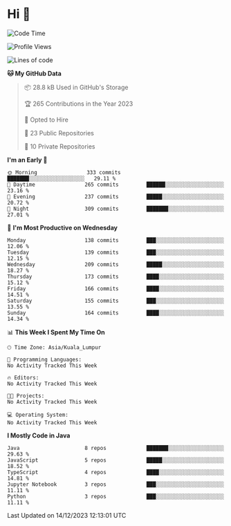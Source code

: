 <h1>Hi 👋</h1>

<!--START_SECTION:waka-->
![Code Time](http://img.shields.io/badge/Code%20Time-449%20hrs%2015%20mins-blue)

![Profile Views](http://img.shields.io/badge/Profile%20Views-0-blue)

![Lines of code](https://img.shields.io/badge/From%20Hello%20World%20I%27ve%20Written-1.2%20million%20lines%20of%20code-blue)

**🐱 My GitHub Data** 

> 📦 28.8 kB Used in GitHub's Storage 
 > 
> 🏆 265 Contributions in the Year 2023
 > 
> 💼 Opted to Hire
 > 
> 📜 23 Public Repositories 
 > 
> 🔑 10 Private Repositories 
 > 
**I'm an Early 🐤** 

```text
🌞 Morning                333 commits         ███████░░░░░░░░░░░░░░░░░░   29.11 % 
🌆 Daytime                265 commits         ██████░░░░░░░░░░░░░░░░░░░   23.16 % 
🌃 Evening                237 commits         █████░░░░░░░░░░░░░░░░░░░░   20.72 % 
🌙 Night                  309 commits         ███████░░░░░░░░░░░░░░░░░░   27.01 % 
```
📅 **I'm Most Productive on Wednesday** 

```text
Monday                   138 commits         ███░░░░░░░░░░░░░░░░░░░░░░   12.06 % 
Tuesday                  139 commits         ███░░░░░░░░░░░░░░░░░░░░░░   12.15 % 
Wednesday                209 commits         █████░░░░░░░░░░░░░░░░░░░░   18.27 % 
Thursday                 173 commits         ████░░░░░░░░░░░░░░░░░░░░░   15.12 % 
Friday                   166 commits         ████░░░░░░░░░░░░░░░░░░░░░   14.51 % 
Saturday                 155 commits         ███░░░░░░░░░░░░░░░░░░░░░░   13.55 % 
Sunday                   164 commits         ████░░░░░░░░░░░░░░░░░░░░░   14.34 % 
```


📊 **This Week I Spent My Time On** 

```text
🕑︎ Time Zone: Asia/Kuala_Lumpur

💬 Programming Languages: 
No Activity Tracked This Week

🔥 Editors: 
No Activity Tracked This Week

🐱‍💻 Projects: 
No Activity Tracked This Week

💻 Operating System: 
No Activity Tracked This Week
```

**I Mostly Code in Java** 

```text
Java                     8 repos             ███████░░░░░░░░░░░░░░░░░░   29.63 % 
JavaScript               5 repos             █████░░░░░░░░░░░░░░░░░░░░   18.52 % 
TypeScript               4 repos             ████░░░░░░░░░░░░░░░░░░░░░   14.81 % 
Jupyter Notebook         3 repos             ███░░░░░░░░░░░░░░░░░░░░░░   11.11 % 
Python                   3 repos             ███░░░░░░░░░░░░░░░░░░░░░░   11.11 % 
```




 Last Updated on 14/12/2023 12:13:01 UTC
<!--END_SECTION:waka-->

